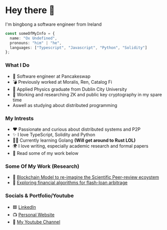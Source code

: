 # Hey there 👋
I'm bingbong a software engineer from Ireland

```ts
const someOfMyInfo = {
  name: "Ox Undefined",
  pronouns: "him" | "he",
  languages: ["Typescript", "Javascript", "Python", "Solidity"]
};
```

### What I Do
- 🐰 Software engineer at Pancakeswap
- 💣 Previously worked at Moralis, Ren, Catalog Fi
- 🧠 Applied Physics graduate from Dublin City University
- 📝 Working and researching ZK and public key cryptography in my spare time
- Aswell as studying about distributed programming

### My Intrests
- ❤️ Passionate and curious about distributed systems and P2P
- ✨ I love TypeScript, Solidity and Python
- 👨‍💻 Currently learning Golang **(Will get around to Rust LOL)**
- 🌍 I love writing, especially academic research and formal papers
- 📘 Read some of my work below

### Some Of My Work (Research)
- 📄 [Blockchain Model to re-imagine the Scientific Peer-review ecoystem](https://evanmcgrane-portfolio-git-main-mcgraneder.vercel.app/paper1.pdf)
- 📄 [Exploring financial algorithms for flash-loan arbitrage](https://evanmcgrane-portfolio-git-main-mcgraneder.vercel.app/Defi-Bot-Financial-Theory-&-Design-Philosopy.pdf)

### Socials & Portfolio/Youtube
- 🟦 [LinkedIn](https://www.linkedin.com/in/evan-mc-grane-1b0036287/)
- 📺 [Personal Website](https://evanmcgrane-portfolio-git-main-mcgraneder.vercel.app/)
- 🧑 [My Youtube Channel](https://www.youtube.com/channel/UCFnBwoK7RnvE8_oeuE7z0gA)
